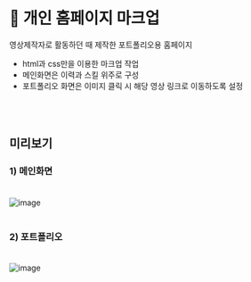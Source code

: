 # 🌈 개인 홈페이지 마크업
영상제작자로 활동하던 때 제작한 포트폴리오용 홈페이지
- html과 css만을 이용한 마크업 작업
- 메인화면은 이력과 스킬 위주로 구성
- 포트폴리오 화면은 이미지 클릭 시 해당 영상 링크로 이동하도록 설정

<br><br>

## 미리보기
### 1) 메인화면<br><br>
![image](https://user-images.githubusercontent.com/93658676/173058474-f13a08b9-8dd0-4ccb-8685-fea16f108ceb.png)<br><br>
### 2) 포트폴리오<br><br>
![image](https://user-images.githubusercontent.com/93658676/173058501-3d27081c-3375-4274-b944-10610380c4cc.png)
